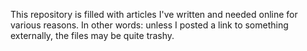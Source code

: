 This repository is filled with articles I've written and needed online for various reasons. In other words: unless I posted a link to something externally, the files may be quite trashy.
